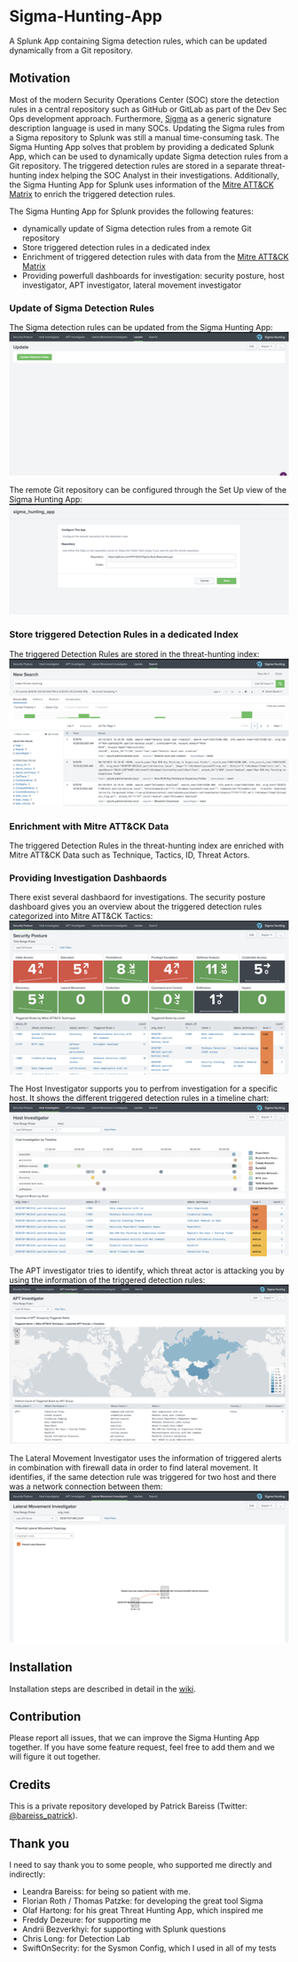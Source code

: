 # Sigma-Hunting-App
A Splunk App containing Sigma detection rules, which can be updated dynamically from a Git repository.

## Motivation
Most of the modern Security Operations Center (SOC) store the detection rules in a central repository such as GitHub or GitLab as part of the Dev Sec Ops development approach. Furthermore, [Sigma](https://github.com/Neo23x0/sigma) as a generic signature description language is used in many SOCs. Updating the Sigma rules from a Sigma repository to Splunk was still a manual time-consuming task. The Sigma Hunting App solves that problem by providing a dedicated Splunk App, which can be used to dynamically update Sigma detection rules from a Git repository. The triggered detection rules are stored in a separate threat-hunting index helping the SOC Analyst in their investigations. Additionally, the Sigma Hunting App for Splunk uses information of the [Mitre ATT&CK Matrix](https://attack.mitre.org/matrices/enterprise/) to enrich the triggered detection rules. 

The Sigma Hunting App for Splunk provides the following features:
- dynamically update of Sigma detection rules from a remote Git repository
- Store triggered detection rules in a dedicated index
- Enrichment of triggered detection rules with data from the [Mitre ATT&CK Matrix](https://attack.mitre.org/matrices/enterprise/)
- Providing powerfull dashboards for investigation: security posture, host investigator, APT investigator, lateral movement investigator

### Update of Sigma Detection Rules
The Sigma detection rules can be updated from the Sigma Hunting App:
![](https://github.com/P4T12ICK/Sigma-Hunting-App/blob/master/pictures/sigma_hunting_app_update.png)

The remote Git repository can be configured through the Set Up view of the Sigma Hunting App:
![](https://github.com/P4T12ICK/Sigma-Hunting-App/blob/master/pictures/sigma_hunting_app_configuration.png)


### Store triggered Detection Rules in a dedicated Index
The triggered Detection Rules are stored in the threat-hunting index:
![](https://github.com/P4T12ICK/Sigma-Hunting-App/blob/master/pictures/sigma_hunting_app_threat_hunting_index.png)

### Enrichment with Mitre ATT&CK Data
The triggered Detection Rules in the threat-hunting index are enriched with Mitre ATT&CK Data such as Technique, Tactics, ID, Threat Actors.

### Providing Investigation Dashbaords
There exist several dashbaord for investigations.
The security posture dashboard gives you an overview about the triggered detection rules categorized into Mitre ATT&CK Tactics:
![](https://github.com/P4T12ICK/Sigma-Hunting-App/blob/master/pictures/sigma_hunting_app_security_posture_dashboard.png)

The Host Investigator supports you to perfrom investigation for a specific host. It shows the different triggered detection rules in a timeline chart:
![](https://github.com/P4T12ICK/Sigma-Hunting-App/blob/master/pictures/sigma_hunting_app_host_investigator.png)

The APT investigator tries to identify, which threat actor is attacking you by using the information of the triggered detection rules:
![](https://github.com/P4T12ICK/Sigma-Hunting-App/blob/master/pictures/sigma_hunting_app_APT_investigator.png)

The Lateral Movement Investigator uses the information of triggered alerts in combination with firewall data in order to find lateral movement. It identifies, if the same detection rule was triggered for two host and there was a network connection between them:
![](https://github.com/P4T12ICK/Sigma-Hunting-App/blob/master/pictures/sigma_hunting_app_lateral_movement_investigator.png)


## Installation
Installation steps are described in detail in the [wiki](https://github.com/P4T12ICK/Sigma-Hunting-App/wiki/Installation-Sigma-Hunting-App).

## Contribution
Please report all issues, that we can improve the Sigma Hunting App together. If you have some feature request, feel free to add them and we will figure it out together.

## Credits
This is a private repository developed by Patrick Bareiss (Twitter: [@bareiss_patrick](https://twitter.com/bareiss_patrick)).

## Thank you
I need to say thank you to some people, who supported me directly and indirectly:
- Leandra Bareiss: for being so patient with me.
- Florian Roth / Thomas Patzke: for developing the great tool Sigma
- Olaf Hartong: for his great Threat Hunting App, which inspired me
- Freddy Dezeure: for supporting me
- Andrii Bezverkhyi: for supporting with Splunk questions
- Chris Long: for Detection Lab
- SwiftOnSecrity: for the Sysmon Config, which I used in all of my tests




